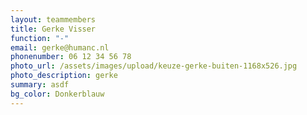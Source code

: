 ```yaml
---
layout: teammembers
title: Gerke Visser
function: "-"
email: gerke@humanc.nl
phonenumber: 06 12 34 56 78
photo_url: /assets/images/upload/keuze-gerke-buiten-1168x526.jpg
photo_description: gerke
summary: a﻿sdf
bg_color: Donkerblauw
---
```

